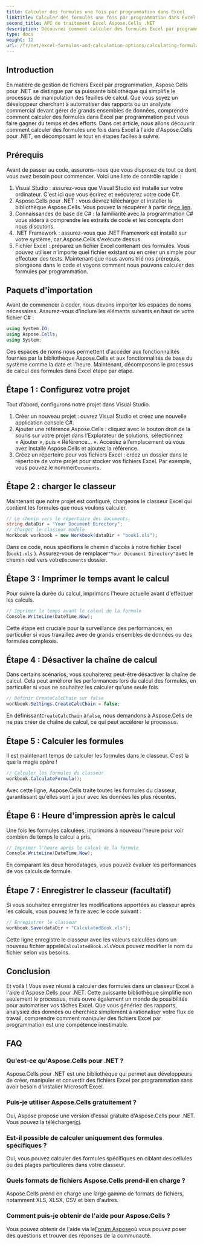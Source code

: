 ```yaml
---
title: Calculer des formules une fois par programmation dans Excel
linktitle: Calculer des formules une fois par programmation dans Excel
second_title: API de traitement Excel Aspose.Cells .NET
description: Découvrez comment calculer des formules Excel par programmation à l'aide d'Aspose.Cells pour .NET dans ce didacticiel étape par étape. Améliorez vos compétences en automatisation Excel.
type: docs
weight: 12
url: /fr/net/excel-formulas-and-calculation-options/calculating-formulas-once/
---
```

## Introduction
En matière de gestion de fichiers Excel par programmation, Aspose.Cells pour .NET se distingue par sa puissante bibliothèque qui simplifie le processus de manipulation des feuilles de calcul. Que vous soyez un développeur cherchant à automatiser des rapports ou un analyste commercial devant gérer de grands ensembles de données, comprendre comment calculer des formules dans Excel par programmation peut vous faire gagner du temps et des efforts. Dans cet article, nous allons découvrir comment calculer des formules une fois dans Excel à l'aide d'Aspose.Cells pour .NET, en décomposant le tout en étapes faciles à suivre.
## Prérequis
Avant de passer au code, assurons-nous que vous disposez de tout ce dont vous avez besoin pour commencer. Voici une liste de contrôle rapide :
1. Visual Studio : assurez-vous que Visual Studio est installé sur votre ordinateur. C'est ici que vous écrirez et exécuterez votre code C#.
2.  Aspose.Cells pour .NET : vous devrez télécharger et installer la bibliothèque Aspose.Cells. Vous pouvez la récupérer à partir de[ce lien](https://releases.aspose.com/cells/net/). 
3. Connaissances de base de C# : la familiarité avec la programmation C# vous aidera à comprendre les extraits de code et les concepts dont nous discutons.
4. .NET Framework : assurez-vous que .NET Framework est installé sur votre système, car Aspose.Cells s'exécute dessus.
5. Fichier Excel : préparez un fichier Excel contenant des formules. Vous pouvez utiliser n'importe quel fichier existant ou en créer un simple pour effectuer des tests.
Maintenant que nous avons trié nos prérequis, plongeons dans le code et voyons comment nous pouvons calculer des formules par programmation.
## Paquets d'importation
Avant de commencer à coder, nous devons importer les espaces de noms nécessaires. Assurez-vous d'inclure les éléments suivants en haut de votre fichier C# :
```csharp
using System.IO;
using Aspose.Cells;
using System;
```
Ces espaces de noms nous permettent d'accéder aux fonctionnalités fournies par la bibliothèque Aspose.Cells et aux fonctionnalités de base du système comme la date et l'heure.
Maintenant, décomposons le processus de calcul des formules dans Excel étape par étape.
## Étape 1 : Configurez votre projet
Tout d’abord, configurons notre projet dans Visual Studio.
1. Créer un nouveau projet : ouvrez Visual Studio et créez une nouvelle application console C#.
2. Ajouter une référence Aspose.Cells : cliquez avec le bouton droit de la souris sur votre projet dans l’Explorateur de solutions, sélectionnez « Ajouter », puis « Référence… ». Accédez à l’emplacement où vous avez installé Aspose.Cells et ajoutez la référence.
3.  Créez un répertoire pour vos fichiers Excel : créez un dossier dans le répertoire de votre projet pour stocker vos fichiers Excel. Par exemple, vous pouvez le nommer`Documents`.
## Étape 2 : charger le classeur
Maintenant que notre projet est configuré, chargeons le classeur Excel qui contient les formules que nous voulons calculer.
```csharp
// Le chemin vers le répertoire des documents.
string dataDir = "Your Document Directory";
// Charger le classeur modèle
Workbook workbook = new Workbook(dataDir + "book1.xls");
```
Dans ce code, nous spécifions le chemin d'accès à notre fichier Excel (`book1.xls` ). Assurez-vous de remplacer`"Your Document Directory"`avec le chemin réel vers votre`Documents` dossier.
## Étape 3 : Imprimer le temps avant le calcul
Pour suivre la durée du calcul, imprimons l'heure actuelle avant d'effectuer les calculs.
```csharp
// Imprimer le temps avant le calcul de la formule
Console.WriteLine(DateTime.Now);
```
Cette étape est cruciale pour la surveillance des performances, en particulier si vous travaillez avec de grands ensembles de données ou des formules complexes.
## Étape 4 : Désactiver la chaîne de calcul
Dans certains scénarios, vous souhaiterez peut-être désactiver la chaîne de calcul. Cela peut améliorer les performances lors du calcul des formules, en particulier si vous ne souhaitez les calculer qu'une seule fois.
```csharp
// Définir CreateCalcChain sur false
workbook.Settings.CreateCalcChain = false;
```
 En définissant`CreateCalcChain` à`false`, nous demandons à Aspose.Cells de ne pas créer de chaîne de calcul, ce qui peut accélérer le processus.
## Étape 5 : Calculer les formules
Il est maintenant temps de calculer les formules dans le classeur. C'est là que la magie opère !
```csharp
// Calculer les formules du classeur
workbook.CalculateFormula();
```
Avec cette ligne, Aspose.Cells traite toutes les formules du classeur, garantissant qu'elles sont à jour avec les données les plus récentes.
## Étape 6 : Heure d'impression après le calcul
Une fois les formules calculées, imprimons à nouveau l'heure pour voir combien de temps le calcul a pris.
```csharp
// Imprimer l'heure après le calcul de la formule
Console.WriteLine(DateTime.Now);
```
En comparant les deux horodatages, vous pouvez évaluer les performances de vos calculs de formule.
## Étape 7 : Enregistrer le classeur (facultatif)
Si vous souhaitez enregistrer les modifications apportées au classeur après les calculs, vous pouvez le faire avec le code suivant :
```csharp
// Enregistrer le classeur
workbook.Save(dataDir + "CalculatedBook.xls");
```
 Cette ligne enregistre le classeur avec les valeurs calculées dans un nouveau fichier appelé`CalculatedBook.xls`Vous pouvez modifier le nom du fichier selon vos besoins.

## Conclusion
Et voilà ! Vous avez réussi à calculer des formules dans un classeur Excel à l'aide d'Aspose.Cells pour .NET. Cette puissante bibliothèque simplifie non seulement le processus, mais ouvre également un monde de possibilités pour automatiser vos tâches Excel. Que vous génériez des rapports, analysiez des données ou cherchiez simplement à rationaliser votre flux de travail, comprendre comment manipuler des fichiers Excel par programmation est une compétence inestimable.
## FAQ
### Qu'est-ce qu'Aspose.Cells pour .NET ?
Aspose.Cells pour .NET est une bibliothèque qui permet aux développeurs de créer, manipuler et convertir des fichiers Excel par programmation sans avoir besoin d'installer Microsoft Excel.
### Puis-je utiliser Aspose.Cells gratuitement ?
 Oui, Aspose propose une version d'essai gratuite d'Aspose.Cells pour .NET. Vous pouvez la télécharger[ici](https://releases.aspose.com/).
### Est-il possible de calculer uniquement des formules spécifiques ?
Oui, vous pouvez calculer des formules spécifiques en ciblant des cellules ou des plages particulières dans votre classeur.
### Quels formats de fichiers Aspose.Cells prend-il en charge ?
Aspose.Cells prend en charge une large gamme de formats de fichiers, notamment XLS, XLSX, CSV et bien d'autres.
### Comment puis-je obtenir de l'aide pour Aspose.Cells ?
 Vous pouvez obtenir de l'aide via le[Forum Aspose](https://forum.aspose.com/c/cells/9)où vous pouvez poser des questions et trouver des réponses de la communauté.